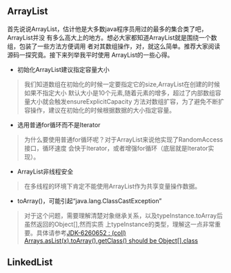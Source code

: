 ## ArrayList
首先说说ArrayList，估计他是大多数java程序员用过的最多的集合类了吧，ArrayList并没
有多么高大上的地方。想必大家都知道ArrayList就是围绕一个数组，包装了一些方法方便调用
者对其数组操作，对，就这么简单。推荐大家阅读源码一探究竟。接下来列举我平时使用
ArrayList的一些心得。

* 初始化ArrayList建议指定容量大小
>我们知道数组在初始化的时候一定要指定它的size,ArrayList在创建的时候如果不指定大小
默认大小是10个元素,随着元素的增多，超过了内部数组容量大小就会触发ensureExplicitCapacity
方法对数组扩容，为了避免不断扩容操作，建议在初始化的时候根据数据的大小指定容量。

* 选用普通for循环而不是Iterator
>为什么要使用普通for循环呢？对于ArrayList来说他实现了RandomAccess接口，循环速度
会快于Iterator，或者增强for循环（底层就是Iterator实现）。

* ArrayList非线程安全
>在多线程的环境下肯定不能使用ArrayList作为共享变量操作数据。

* toArray()，可能引起“java.lang.ClassCastException”
> 对于这个问题，需要理解清楚对象继承关系，以及typeInstance.toArray后虽然返回的Object[],然而实质
上typeInstance的类型，理解这一点非常重要。具体请参考[JDK-6260652 : (coll) Arrays.asList(x).toArray().getClass() should be Object[].class](http://bugs.java.com/bugdatabase/view_bug.do?bug_id=6260652)

## LinkedList
